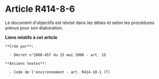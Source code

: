 # Article R414-8-6

Le document d'objectifs est révisé dans les délais et selon les procédures prévus pour son élaboration.

**Liens relatifs à cet article**

	**Créé par**:

	  - Décret n°2008-457 du 15 mai 2008 - art. 15

	**Anciens textes**:

	  - Code de l'environnement - art. R414-10-1 (T)
